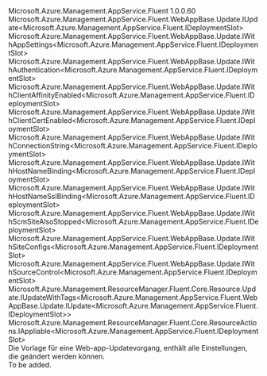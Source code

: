 <Type Name="IUpdate" FullName="Microsoft.Azure.Management.AppService.Fluent.DeploymentSlot.Update.IUpdate">
  <TypeSignature Language="C#" Value="public interface IUpdate : Microsoft.Azure.Management.AppService.Fluent.WebAppBase.Update.IUpdate&lt;Microsoft.Azure.Management.AppService.Fluent.IDeploymentSlot&gt;, Microsoft.Azure.Management.AppService.Fluent.WebAppBase.Update.IWithAppSettings&lt;Microsoft.Azure.Management.AppService.Fluent.IDeploymentSlot&gt;, Microsoft.Azure.Management.AppService.Fluent.WebAppBase.Update.IWithAuthentication&lt;Microsoft.Azure.Management.AppService.Fluent.IDeploymentSlot&gt;, Microsoft.Azure.Management.AppService.Fluent.WebAppBase.Update.IWithClientAffinityEnabled&lt;Microsoft.Azure.Management.AppService.Fluent.IDeploymentSlot&gt;, Microsoft.Azure.Management.AppService.Fluent.WebAppBase.Update.IWithClientCertEnabled&lt;Microsoft.Azure.Management.AppService.Fluent.IDeploymentSlot&gt;, Microsoft.Azure.Management.AppService.Fluent.WebAppBase.Update.IWithConnectionString&lt;Microsoft.Azure.Management.AppService.Fluent.IDeploymentSlot&gt;, Microsoft.Azure.Management.AppService.Fluent.WebAppBase.Update.IWithHostNameBinding&lt;Microsoft.Azure.Management.AppService.Fluent.IDeploymentSlot&gt;, Microsoft.Azure.Management.AppService.Fluent.WebAppBase.Update.IWithHostNameSslBinding&lt;Microsoft.Azure.Management.AppService.Fluent.IDeploymentSlot&gt;, Microsoft.Azure.Management.AppService.Fluent.WebAppBase.Update.IWithScmSiteAlsoStopped&lt;Microsoft.Azure.Management.AppService.Fluent.IDeploymentSlot&gt;, Microsoft.Azure.Management.AppService.Fluent.WebAppBase.Update.IWithSiteConfigs&lt;Microsoft.Azure.Management.AppService.Fluent.IDeploymentSlot&gt;, Microsoft.Azure.Management.AppService.Fluent.WebAppBase.Update.IWithSourceControl&lt;Microsoft.Azure.Management.AppService.Fluent.IDeploymentSlot&gt;, Microsoft.Azure.Management.ResourceManager.Fluent.Core.Resource.Update.IUpdateWithTags&lt;Microsoft.Azure.Management.AppService.Fluent.WebAppBase.Update.IUpdate&lt;Microsoft.Azure.Management.AppService.Fluent.IDeploymentSlot&gt;&gt;, Microsoft.Azure.Management.ResourceManager.Fluent.Core.ResourceActions.IAppliable&lt;Microsoft.Azure.Management.AppService.Fluent.IDeploymentSlot&gt;" />
  <TypeSignature Language="ILAsm" Value=".class public interface auto ansi abstract IUpdate implements class Microsoft.Azure.Management.AppService.Fluent.WebAppBase.Update.IUpdate`1&lt;class Microsoft.Azure.Management.AppService.Fluent.IDeploymentSlot&gt;, class Microsoft.Azure.Management.AppService.Fluent.WebAppBase.Update.IWithAppSettings`1&lt;class Microsoft.Azure.Management.AppService.Fluent.IDeploymentSlot&gt;, class Microsoft.Azure.Management.AppService.Fluent.WebAppBase.Update.IWithAuthentication`1&lt;class Microsoft.Azure.Management.AppService.Fluent.IDeploymentSlot&gt;, class Microsoft.Azure.Management.AppService.Fluent.WebAppBase.Update.IWithClientAffinityEnabled`1&lt;class Microsoft.Azure.Management.AppService.Fluent.IDeploymentSlot&gt;, class Microsoft.Azure.Management.AppService.Fluent.WebAppBase.Update.IWithClientCertEnabled`1&lt;class Microsoft.Azure.Management.AppService.Fluent.IDeploymentSlot&gt;, class Microsoft.Azure.Management.AppService.Fluent.WebAppBase.Update.IWithConnectionString`1&lt;class Microsoft.Azure.Management.AppService.Fluent.IDeploymentSlot&gt;, class Microsoft.Azure.Management.AppService.Fluent.WebAppBase.Update.IWithHostNameBinding`1&lt;class Microsoft.Azure.Management.AppService.Fluent.IDeploymentSlot&gt;, class Microsoft.Azure.Management.AppService.Fluent.WebAppBase.Update.IWithHostNameSslBinding`1&lt;class Microsoft.Azure.Management.AppService.Fluent.IDeploymentSlot&gt;, class Microsoft.Azure.Management.AppService.Fluent.WebAppBase.Update.IWithScmSiteAlsoStopped`1&lt;class Microsoft.Azure.Management.AppService.Fluent.IDeploymentSlot&gt;, class Microsoft.Azure.Management.AppService.Fluent.WebAppBase.Update.IWithSiteConfigs`1&lt;class Microsoft.Azure.Management.AppService.Fluent.IDeploymentSlot&gt;, class Microsoft.Azure.Management.AppService.Fluent.WebAppBase.Update.IWithSourceControl`1&lt;class Microsoft.Azure.Management.AppService.Fluent.IDeploymentSlot&gt;, class Microsoft.Azure.Management.ResourceManager.Fluent.Core.Resource.Update.IUpdateWithTags`1&lt;class Microsoft.Azure.Management.AppService.Fluent.WebAppBase.Update.IUpdate`1&lt;class Microsoft.Azure.Management.AppService.Fluent.IDeploymentSlot&gt;&gt;, class Microsoft.Azure.Management.ResourceManager.Fluent.Core.ResourceActions.IAppliable`1&lt;class Microsoft.Azure.Management.AppService.Fluent.IDeploymentSlot&gt;, class Microsoft.Azure.Management.ResourceManager.Fluent.Core.ResourceActions.IIndexable" />
  <TypeSignature Language="DocId" Value="T:Microsoft.Azure.Management.AppService.Fluent.DeploymentSlot.Update.IUpdate" />
  <TypeSignature Language="VB.NET" Value="Public Interface IUpdate&#xA;Implements IAppliable(Of IDeploymentSlot), IUpdate(Of IDeploymentSlot), IUpdateWithTags(Of IUpdate(Of IDeploymentSlot)), IWithAppSettings(Of IDeploymentSlot), IWithAuthentication(Of IDeploymentSlot), IWithClientAffinityEnabled(Of IDeploymentSlot), IWithClientCertEnabled(Of IDeploymentSlot), IWithConnectionString(Of IDeploymentSlot), IWithHostNameBinding(Of IDeploymentSlot), IWithHostNameSslBinding(Of IDeploymentSlot), IWithScmSiteAlsoStopped(Of IDeploymentSlot), IWithSiteConfigs(Of IDeploymentSlot), IWithSourceControl(Of IDeploymentSlot)" />
  <TypeSignature Language="F#" Value="type IUpdate = interface&#xA;    interface IAppliable&lt;IDeploymentSlot&gt;&#xA;    interface IIndexable&#xA;    interface IUpdate&lt;IDeploymentSlot&gt;&#xA;    interface IUpdateWithTags&lt;IUpdate&lt;IDeploymentSlot&gt;&gt;&#xA;    interface IWithClientAffinityEnabled&lt;IDeploymentSlot&gt;&#xA;    interface IWithClientCertEnabled&lt;IDeploymentSlot&gt;&#xA;    interface IWithScmSiteAlsoStopped&lt;IDeploymentSlot&gt;&#xA;    interface IWithSiteConfigs&lt;IDeploymentSlot&gt;&#xA;    interface IWithAppSettings&lt;IDeploymentSlot&gt;&#xA;    interface IWithConnectionString&lt;IDeploymentSlot&gt;&#xA;    interface IWithSourceControl&lt;IDeploymentSlot&gt;&#xA;    interface IWithHostNameBinding&lt;IDeploymentSlot&gt;&#xA;    interface IWithHostNameSslBinding&lt;IDeploymentSlot&gt;&#xA;    interface IWithAuthentication&lt;IDeploymentSlot&gt;" />
  <AssemblyInfo>
    <AssemblyName>Microsoft.Azure.Management.AppService.Fluent</AssemblyName>
    <AssemblyVersion>1.0.0.60</AssemblyVersion>
  </AssemblyInfo>
  <Interfaces>
    <Interface>
      <InterfaceName>Microsoft.Azure.Management.AppService.Fluent.WebAppBase.Update.IUpdate&lt;Microsoft.Azure.Management.AppService.Fluent.IDeploymentSlot&gt;</InterfaceName>
    </Interface>
    <Interface>
      <InterfaceName>Microsoft.Azure.Management.AppService.Fluent.WebAppBase.Update.IWithAppSettings&lt;Microsoft.Azure.Management.AppService.Fluent.IDeploymentSlot&gt;</InterfaceName>
    </Interface>
    <Interface>
      <InterfaceName>Microsoft.Azure.Management.AppService.Fluent.WebAppBase.Update.IWithAuthentication&lt;Microsoft.Azure.Management.AppService.Fluent.IDeploymentSlot&gt;</InterfaceName>
    </Interface>
    <Interface>
      <InterfaceName>Microsoft.Azure.Management.AppService.Fluent.WebAppBase.Update.IWithClientAffinityEnabled&lt;Microsoft.Azure.Management.AppService.Fluent.IDeploymentSlot&gt;</InterfaceName>
    </Interface>
    <Interface>
      <InterfaceName>Microsoft.Azure.Management.AppService.Fluent.WebAppBase.Update.IWithClientCertEnabled&lt;Microsoft.Azure.Management.AppService.Fluent.IDeploymentSlot&gt;</InterfaceName>
    </Interface>
    <Interface>
      <InterfaceName>Microsoft.Azure.Management.AppService.Fluent.WebAppBase.Update.IWithConnectionString&lt;Microsoft.Azure.Management.AppService.Fluent.IDeploymentSlot&gt;</InterfaceName>
    </Interface>
    <Interface>
      <InterfaceName>Microsoft.Azure.Management.AppService.Fluent.WebAppBase.Update.IWithHostNameBinding&lt;Microsoft.Azure.Management.AppService.Fluent.IDeploymentSlot&gt;</InterfaceName>
    </Interface>
    <Interface>
      <InterfaceName>Microsoft.Azure.Management.AppService.Fluent.WebAppBase.Update.IWithHostNameSslBinding&lt;Microsoft.Azure.Management.AppService.Fluent.IDeploymentSlot&gt;</InterfaceName>
    </Interface>
    <Interface>
      <InterfaceName>Microsoft.Azure.Management.AppService.Fluent.WebAppBase.Update.IWithScmSiteAlsoStopped&lt;Microsoft.Azure.Management.AppService.Fluent.IDeploymentSlot&gt;</InterfaceName>
    </Interface>
    <Interface>
      <InterfaceName>Microsoft.Azure.Management.AppService.Fluent.WebAppBase.Update.IWithSiteConfigs&lt;Microsoft.Azure.Management.AppService.Fluent.IDeploymentSlot&gt;</InterfaceName>
    </Interface>
    <Interface>
      <InterfaceName>Microsoft.Azure.Management.AppService.Fluent.WebAppBase.Update.IWithSourceControl&lt;Microsoft.Azure.Management.AppService.Fluent.IDeploymentSlot&gt;</InterfaceName>
    </Interface>
    <Interface>
      <InterfaceName>Microsoft.Azure.Management.ResourceManager.Fluent.Core.Resource.Update.IUpdateWithTags&lt;Microsoft.Azure.Management.AppService.Fluent.WebAppBase.Update.IUpdate&lt;Microsoft.Azure.Management.AppService.Fluent.IDeploymentSlot&gt;&gt;</InterfaceName>
    </Interface>
    <Interface>
      <InterfaceName>Microsoft.Azure.Management.ResourceManager.Fluent.Core.ResourceActions.IAppliable&lt;Microsoft.Azure.Management.AppService.Fluent.IDeploymentSlot&gt;</InterfaceName>
    </Interface>
  </Interfaces>
  <Docs>
    <summary>
            Die Vorlage für eine Web-app-Updatevorgang, enthält alle Einstellungen, die geändert werden können.
            </summary>
    <remarks>To be added.</remarks>
  </Docs>
  <Members />
</Type>